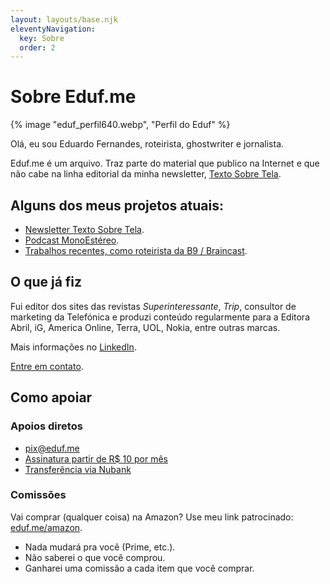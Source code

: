 ```yaml
---
layout: layouts/base.njk
eleventyNavigation:
  key: Sobre
  order: 2
---
```

# Sobre Eduf.me

{% image "eduf_perfil640.webp", "Perfil do Eduf" %}

Olá, eu sou Eduardo Fernandes, roteirista, ghostwriter e jornalista.

Eduf.me é um arquivo. Traz parte do material que publico na Internet e que não cabe na linha editorial da minha newsletter, <a href="https://textosobretela.com" rel="me">Texto Sobre Tela</a>.

## Alguns dos meus projetos atuais:

<ul>
    <li><a href="https://textosobretela.com" rel="me">Newsletter Texto Sobre Tela</a>.</li>
    <li><a href="../tags/monoestereo/"  rel="me">Podcast MonoEstéreo</a>.</li>
    <li><a href="../tags/b9/" rel="me">Trabalhos recentes, como roteirista da B9 / Braincast</a>.</li>
</ul>

## O que já fiz

Fui editor dos sites das revistas <em>Superinteressante</em>, <em>Trip</em>, consultor de marketing da Telefónica e produzi conteúdo regularmente para a Editora Abril, iG, America Online, Terra, UOL, Nokia, entre outras marcas.

Mais informações no <a href="https://www.linkedin.com/in/eduardofernandes/" rel="me">LinkedIn</a>.

<a href="&#109;&#97;&#105;&#108;&#116;&#111;&#58;&#101;&#100;&#117;&#102;&#64;&#101;&#100;&#117;&#102;&#46;&#109;&#101;">Entre em contato</a>.

## Como apoiar

<h3>Apoios diretos</h3>
<ul>
    <li><a href="mailto:pix@eduf.me">pix@eduf.me</a></li>
    <li><a href="https://buy.stripe.com/aEUaGOgIJa1XgPS28b">Assinatura partir de R$ 10 por mês</a></li>
 	  <li><a href="https://nubank.com.br/pagar/1ezff9/Zqnh6gcXu8">Transferência via Nubank</a></li>
</ul>

<h3>Comissões</h3>

Vai comprar (qualquer coisa) na Amazon? Use meu link patrocinado: <a href="https://eduf.me/amazon">eduf.me/amazon</a>.

- Nada mudará pra você (Prime, etc.).
- Não saberei o que você comprou.
- Ganharei uma comissão a cada item que você comprar.
